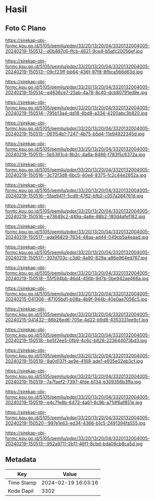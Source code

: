 # Hasil

## Foto C Plano

https://sirekap-obj-formc.kpu.go.id/5105/pemilu/pdpr/33/20/13/20/04/3320132004005-20240219-150512--d0b897c6-ffcb-4621-9ce4-b5afc20056ef.jpg

https://sirekap-obj-formc.kpu.go.id/5105/pemilu/pdpr/33/20/13/20/04/3320132004005-20240219-150513--09cf23ff-bb64-436f-97f8-8fbca566d63d.jpg

https://sirekap-obj-formc.kpu.go.id/5105/pemilu/pdpr/33/20/13/20/04/3320132004005-20240219-150514--e4636ce7-25ab-4a78-8c40-dcb80791ed9e.jpg

https://sirekap-obj-formc.kpu.go.id/5105/pemilu/pdpr/33/20/13/20/04/3320132004005-20240219-150514--795b13a4-dd18-4bd8-a334-4200abc3b820.jpg

https://sirekap-obj-formc.kpu.go.id/5105/pemilu/pdpr/33/20/13/20/04/3320132004005-20240219-150515--061f54b1-7247-4b75-b5d4-11e94922345d.jpg

https://sirekap-obj-formc.kpu.go.id/5105/pemilu/pdpr/33/20/13/20/04/3320132004005-20240219-150515--5b5361cd-9b2c-4a6a-8486-f783f5c6372a.jpg

https://sirekap-obj-formc.kpu.go.id/5105/pemilu/pdpr/33/20/13/20/04/3320132004005-20240219-150516--3c72f3d8-6bc5-40e4-8375-fc2c44e2652a.jpg

https://sirekap-obj-formc.kpu.go.id/5105/pemilu/pdpr/33/20/13/20/04/3320132004005-20240219-150516--5fae9411-5cd9-4762-bfb2-c057a284761d.jpg

https://sirekap-obj-formc.kpu.go.id/5105/pemilu/pdpr/33/20/13/20/04/3320132004005-20240219-150516--e73649c2-449a-4a8e-88b2-180d4afef182.jpg

https://sirekap-obj-formc.kpu.go.id/5105/pemilu/pdpr/33/20/13/20/04/3320132004005-20240219-150517--ada96829-7634-48aa-ad44-049cb5a4eaad.jpg

https://sirekap-obj-formc.kpu.go.id/5105/pemilu/pdpr/33/20/13/20/04/3320132004005-20240219-150517--307d703c-c3d0-4a90-829a-a86e964ed767.jpg

https://sirekap-obj-formc.kpu.go.id/5105/pemilu/pdpr/33/20/13/20/04/3320132004005-20240219-150518--55f594bb-46d4-456b-9d7b-0be942ae466a.jpg

https://sirekap-obj-formc.kpu.go.id/5105/pemilu/pdpr/33/20/13/20/04/3320132004005-20240215-041306--87105bd1-b08a-4b9f-944b-40e0ae7056c5.jpg

https://sirekap-obj-formc.kpu.go.id/5105/pemilu/pdpr/33/20/13/20/04/3320132004005-20240215-041432--86b26ed6-705e-4d22-b9d8-4353331ee9cf.jpg

https://sirekap-obj-formc.kpu.go.id/5105/pemilu/pdpr/33/20/13/20/04/3320132004005-20240219-150518--be5f2ee5-0fb9-4c6c-b828-223644073bd3.jpg

https://sirekap-obj-formc.kpu.go.id/5105/pemilu/pdpr/33/20/13/20/04/3320132004005-20240219-150519--8a0d137f-ae9e-4169-ade1-e935e02eb3cf.jpg

https://sirekap-obj-formc.kpu.go.id/5105/pemilu/pdpr/33/20/13/20/04/3320132004005-20240219-150519--7a7faef2-7397-4fde-b134-e309356b3ffa.jpg

https://sirekap-obj-formc.kpu.go.id/5105/pemilu/pdpr/33/20/13/20/04/3320132004005-20240219-150519--e4c7fe8b-6473-4a61-8c9b-a71df6af851e.jpg

https://sirekap-obj-formc.kpu.go.id/5105/pemilu/pdpr/33/20/13/20/04/3320132004005-20240219-150520--997e1e63-ed34-4366-b1c5-2491394fa555.jpg

https://sirekap-obj-formc.kpu.go.id/5105/pemilu/pdpr/33/20/13/20/04/3320132004005-20240219-150513--952a9711-2b11-46f1-8cbd-bda08cb8ca5d.jpg


## Metadata

| Key        | Value               |
| ---------- | ------------------- |
| Time Stamp | 2024-02-19 16:03:16 |
| Kode Dapil | 3302                |



